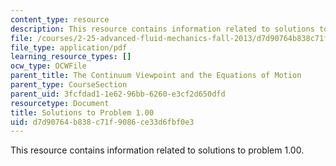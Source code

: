 ```yaml
---
content_type: resource
description: This resource contains information related to solutions to problem 1.00.
file: /courses/2-25-advanced-fluid-mechanics-fall-2013/d7d90764b838c71f9086ce33d6fbf0e3_MIT2_25F13_1.00_Solution.pdf
file_type: application/pdf
learning_resource_types: []
ocw_type: OCWFile
parent_title: The Continuum Viewpoint and the Equations of Motion
parent_type: CourseSection
parent_uid: 3fcfdad1-1e62-96bb-6260-e3cf2d650dfd
resourcetype: Document
title: Solutions to Problem 1.00
uid: d7d90764-b838-c71f-9086-ce33d6fbf0e3
---
```

This resource contains information related to solutions to problem 1.00.